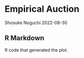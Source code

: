 Empirical Auction
================
Shosuke Noguchi
2022-08-30

## R Markdown

R code that generated the plot.
